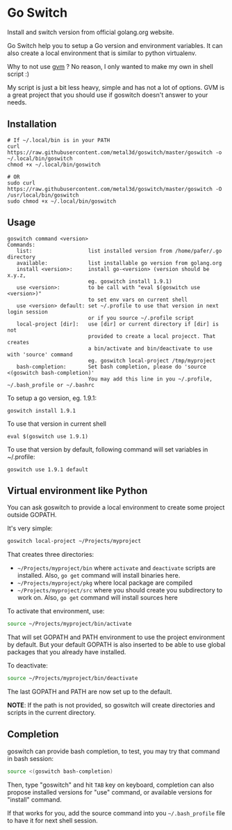 # Go Switch

Install and switch version from official golang.org website.

Go Switch help you to setup a Go version and environment variables. It can also create a local environment that is similar to python virtualenv.

Why to not use [gvm](https://github.com/moovweb/gvm) ? No reason, I only wanted to make my own in shell script :)

My script is just a bit less heavy, simple and has not a lot of options. GVM is a great project that you should use if goswitch doesn't answer to your needs.

## Installation

```
# If ~/.local/bin is in your PATH
curl https://raw.githubusercontent.com/metal3d/goswitch/master/goswitch -o ~/.local/bin/goswitch
chmod +x ~/.local/bin/goswitch

# OR
sudo curl https://raw.githubusercontent.com/metal3d/goswitch/master/goswitch -O /usr/local/bin/goswitch
sudo chmod +x ~/.local/bin/goswitch
```


## Usage

```
goswitch command <version>
Commands:
   list:                  list installed version from /home/pafer/.go directory
   available:             list installable go version from golang.org
   install <version>:     install go-<version> (version should be x.y.z,
                          eg. goswitch install 1.9.1)
   use <version>:         to be call with "eval $(goswitch use <version>)"
                          to set env vars on current shell
   use <version> default: set ~/.profile to use that version in next login session
                          or if you source ~/.profile script
   local-project [dir]:   use [dir] or current directory if [dir] is not
                          provided to create a local projecct. That creates
                          a bin/activate and bin/deactivate to use with 'source' command
                          eg. goswitch local-project /tmp/myproject
   bash-completion:       Set bash completion, please do 'source <(goswitch bash-completion)'
                          You may add this line in you ~/.profile, ~/.bash_profile or ~/.bashrc
```


To setup a go version, eg. 1.9.1:

```
goswitch install 1.9.1
```

To use that version in current shell

```
eval $(goswitch use 1.9.1)
```


To use that version by default, following command will set variables in ~/.profile:

```
goswitch use 1.9.1 default
```

## Virtual environment like Python

You can ask goswitch to provide a local environment to create some project outside GOPATH.

It's very simple:

```bash
goswitch local-project ~/Projects/myproject
```

That creates three directories:

- `~/Projects/myproject/bin` where `activate` and `deactivate` scripts are installed. Also, `go get` command will install binaries here.
- `~/Projects/myproject/pkg` where local package are compiled
- `~/Projects/myproject/src` where you should create you subdirectory to work on. Also, `go get` command will install sources here


To activate that environment, use:

```bash
source ~/Projects/myproject/bin/activate
```

That will set GOPATH and PATH environment to use the project environment by default. But your default GOPATH is also inserted to be able to use global packages that you already have installed.

To deactivate:

```bash
source ~/Projects/myproject/bin/deactivate
```

The last GOPATH and PATH are now set up to the default.

**NOTE**: If the path is not provided, so goswitch will create directories and scripts in the current directory.

## Completion

goswitch can provide bash completion, to test, you may try that command in bash session:

```bash
source <(goswitch bash-completion)
```

Then, type "goswitch" and hit `TAB` key on keyboard, completion can also propose installed versions for "use" command, or available versions for "install" command.

If that works for you, add the source command into you `~/.bash_profile` file to have it for next shell session.

